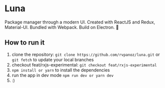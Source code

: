 # Luna

Package manager through a modern UI. Created with ReactJS and Redux, Material-UI. Bundled with Webpack. Build on Electron. :hibiscus:

## How to run it

1. clone the repository: `git clone https://github.com/rvpanoz/luna.git` or `git fetch` to update your local branches
2. checkout feat/rxjs-experimental: `git checkout feat/rxjs-experimental`
3. `npm install or yarn` to install the dependencies
4. run the app in dev mode `npm run dev or yarn dev`
5. :)

